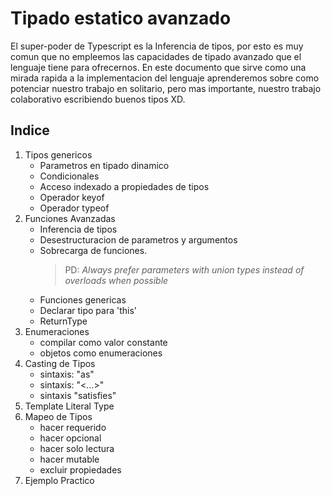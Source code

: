 # Tipado estatico avanzado

El super-poder de Typescript es la Inferencia de tipos, por esto es muy comun que no empleemos las capacidades de tipado avanzado que el lenguaje tiene para ofrecernos. En este documento que sirve como una mirada rapida a la implementacion del lenguaje aprenderemos sobre como potenciar nuestro trabajo en solitario, pero mas importante, nuestro trabajo colaborativo escribiendo buenos tipos XD.

## Indice

1. Tipos genericos
   - Parametros en tipado dinamico
   - Condicionales
   - Acceso indexado a propiedades de tipos
   - Operador keyof
   - Operador typeof
2. Funciones Avanzadas
   - Inferencia de tipos
   - Desestructuracion de parametros y argumentos
   - Sobrecarga de funciones.
     > PD: _Always prefer parameters with union types instead of overloads when possible_
   - Funciones genericas
   - Declarar tipo para 'this'
   - ReturnType
3. Enumeraciones
   - compilar como valor constante
   - objetos como enumeraciones
4. Casting de Tipos
   - sintaxis: "as"
   - sintaxis: "<...>"
   - sintaxis "satisfies"
5. Template Literal Type
6. Mapeo de Tipos
   - hacer requerido
   - hacer opcional
   - hacer solo lectura
   - hacer mutable
   - excluir propiedades
7. Ejemplo Practico
